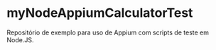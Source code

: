 # myNodeAppiumCalculatorTest
Repositório de exemplo para uso de Appium com scripts de teste em Node.JS.
